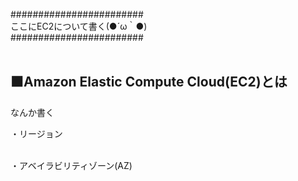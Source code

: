 ########################<br />
ここにEC2について書く(●´ω｀●)<br />
########################<br /><br />
<h2>⬛Amazon Elastic Compute Cloud(EC2)とは</h2>
なんか書く

・リージョン<br /><br />

・アベイラビリティゾーン(AZ)<br /><br />
